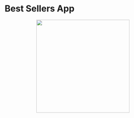 # Best Sellers App

<div align="center">
  <img height="300" src="https://i.ibb.co/hVYwpJ9/Best-Sellers.png"  />
</div